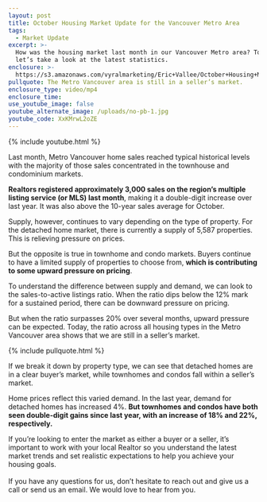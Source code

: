 ```yaml
---
layout: post
title: October Housing Market Update for the Vancouver Metro Area
tags:
  - Market Update
excerpt: >-
  How was the housing market last month in our Vancouver Metro area? Today,
  let’s take a look at the latest statistics.
enclosure: >-
  https://s3.amazonaws.com/vyralmarketing/Eric+Vallee/October+Housing+Market+Update+for+the+Vancouver+Metro+Area.mp4
pullquote: The Metro Vancouver area is still in a seller’s market.
enclosure_type: video/mp4
enclosure_time:
use_youtube_image: false
youtube_alternate_image: /uploads/no-pb-1.jpg
youtube_code: XxKMrwL2oZE
---
```



{% include youtube.html %}

Last month, Metro Vancouver home sales reached typical historical levels with the majority of those sales concentrated in the townhouse and condominium markets.

**Realtors registered approximately 3,000 sales on the region’s multiple listing service (or MLS) last month**, making it a double-digit increase over last year. It was also above the 10-year sales average for October.

Supply, however, continues to vary depending on the type of property. For the detached home market, there is currently a supply of 5,587 properties. This is relieving pressure on prices.

But the opposite is true in townhome and condo markets. Buyers continue to have a limited supply of properties to choose from, **which is contributing to some upward pressure on pricing**.

To understand the difference between supply and demand, we can look to the sales-to-active listings ratio. When the ratio dips below the 12% mark for a sustained period, there can be downward pressure on pricing.

But when the ratio surpasses 20% over several months, upward pressure can be expected. Today, the ratio across all housing types in the Metro Vancouver area shows that we are still in a seller’s market.

{% include pullquote.html %}

If we break it down by property type, we can see that detached homes are in a clear buyer’s market, while townhomes and condos fall within a seller’s market.

Home prices reflect this varied demand. In the last year, demand for detached homes has increased 4%. **But townhomes and condos have both seen double-digit gains since last year, with an increase of 18% and 22%, respectively.**

If you’re looking to enter the market as either a buyer or a seller, it’s important to work with your local Realtor so you understand the latest market trends and set realistic expectations to help you achieve your housing goals.<br><br>If you have any questions for us, don’t hesitate to reach out and give us a call or send us an email. We would love to hear from you.